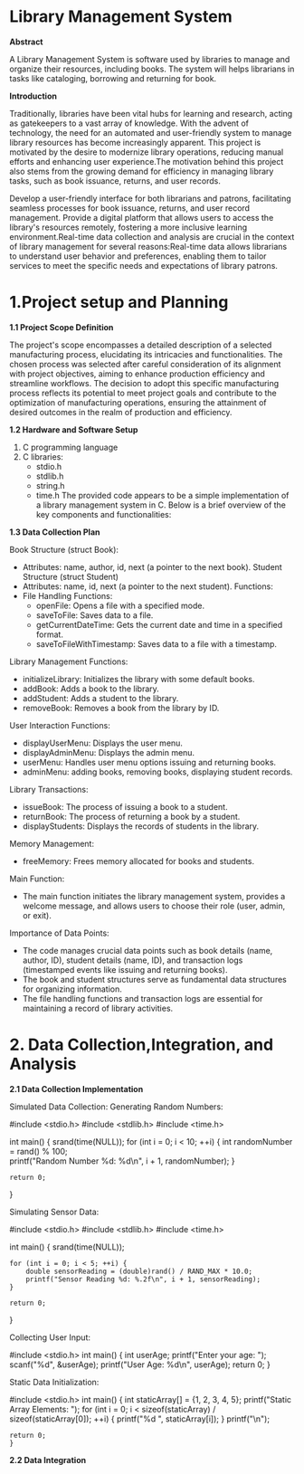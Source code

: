 # Library Management System 

**Abstract**

A Library Management System is software used by libraries to manage and organize their resources, including books. The system will helps librarians in tasks like cataloging, borrowing and returning for book.

**Introduction**

Traditionally, libraries have been vital hubs for learning and research, acting as gatekeepers to a vast array of knowledge. With the advent of technology, the need for an automated and user-friendly system to manage library resources has become increasingly apparent. This project is motivated by the desire to modernize library operations, reducing manual efforts and enhancing user experience.The motivation behind this project also stems from the growing demand for efficiency in managing library tasks, such as book issuance, returns, and user records. 

Develop a user-friendly interface for both librarians and patrons, facilitating seamless processes for book issuance, returns, and user record management. Provide a digital platform that allows users to access the library's resources remotely, fostering a more inclusive learning environment.Real-time data collection and analysis are crucial in the context of library management for several reasons:Real-time data allows librarians to understand user behavior and preferences, enabling them to tailor services to meet the specific needs and expectations of library patrons.

# 1.Project setup and Planning

**1.1 Project Scope Definition**

The project's scope encompasses a detailed description of a selected manufacturing process, elucidating its intricacies and functionalities. The chosen process was selected after careful consideration of its alignment with project objectives, aiming to enhance production efficiency and streamline workflows. The decision to adopt this specific manufacturing process reflects its potential to meet project goals and contribute to the optimization of manufacturing operations, ensuring the attainment of desired outcomes in the realm of production and efficiency.

**1.2 Hardware and Software Setup**
1. C programming language
2. C libraries:
   - stdio.h
   - stdlib.h
   - string.h
   - time.h
The provided code appears to be a simple implementation of a library management system in C. Below is a brief overview of the key components and functionalities:

**1.3 Data Collection Plan**

Book Structure (struct Book):
  - Attributes: name, author, id, next (a pointer to the next book).
  Student Structure (struct Student)
  - Attributes: name, id, next (a pointer to the next student).
Functions:
- File Handling Functions:
  - openFile: Opens a file with a specified mode.
  - saveToFile: Saves data to a file.
  - getCurrentDateTime: Gets the current date and time in a specified format.
  - saveToFileWithTimestamp: Saves data to a file with a timestamp.

 Library Management Functions:
  - initializeLibrary: Initializes the library with some default books.
  - addBook: Adds a book to the library.
  - addStudent: Adds a student to the library.
  - removeBook: Removes a book from the library by ID.

  User Interaction Functions:
  - displayUserMenu: Displays the user menu.
  - displayAdminMenu: Displays the admin menu.
  - userMenu: Handles user menu options issuing and returning books.
  - adminMenu: adding books, removing books, displaying student records.

  Library Transactions:
  - issueBook: The process of issuing a book to a student.
  - returnBook: The process of returning a book by a student.
  - displayStudents: Displays the records of students in the library.

  Memory Management:
  - freeMemory: Frees memory allocated for books and students.

  Main Function:
  - The main function initiates the library management system, provides a welcome message, and allows users to choose their role (user, admin, or exit).

Importance of Data Points:
- The code manages crucial data points such as book details (name, author, ID), student details (name, ID), and transaction logs (timestamped events like issuing and returning books).
- The book and student structures serve as fundamental data structures for organizing information.
- The file handling functions and transaction logs are essential for maintaining a record of library activities.

# 2. Data Collection,Integration, and Analysis

**2.1 Data Collection Implementation**

 Simulated Data Collection: Generating Random Numbers:

#include <stdio.h>
#include <stdlib.h>
#include <time.h>

int main() {
    srand(time(NULL));
    for (int i = 0; i < 10; ++i) {
        int randomNumber = rand() % 100;  
        printf("Random Number %d: %d\n", i + 1, randomNumber);
    }

    return 0;
}


Simulating Sensor Data:

#include <stdio.h>
#include <stdlib.h>
#include <time.h>

int main() {
    srand(time(NULL));

    for (int i = 0; i < 5; ++i) {
        double sensorReading = (double)rand() / RAND_MAX * 10.0;  
        printf("Sensor Reading %d: %.2f\n", i + 1, sensorReading);
    }

    return 0;
}

Collecting User Input:

#include <stdio.h>
int main() {
    int userAge;
    printf("Enter your age: ");
    scanf("%d", &userAge);
    printf("User Age: %d\n", userAge);
    return 0;
}

 Static Data Initialization:
 
#include <stdio.h>
int main() {
    int staticArray[] = {1, 2, 3, 4, 5};
    printf("Static Array Elements: ");
    for (int i = 0; i < sizeof(staticArray) / sizeof(staticArray[0]); ++i) {
        printf("%d ", staticArray[i]);
    }
    printf("\n");
    
    return 0;
    }
    
**2.2 Data Integration**

